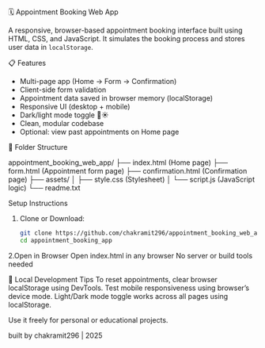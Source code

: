 🗓️ Appointment Booking Web App

A responsive, browser-based appointment booking interface built using HTML, CSS, and JavaScript. It simulates the booking process and stores user data in `localStorage`.

📋 Features

- Multi-page app (Home → Form → Confirmation)
- Client-side form validation
- Appointment data saved in browser memory (localStorage)
- Responsive UI (desktop + mobile)
- Dark/light mode toggle 🌙☀️
- Clean, modular codebase
- Optional: view past appointments on Home page

 📁 Folder Structure

appointment_booking_web_app/
├── index.html (Home page)
├── form.html (Appointment form page)
├── confirmation.html (Confirmation page)
├── assets/
│ ├── style.css (Stylesheet)
│ └── script.js (JavaScript logic)
└── readme.txt


 Setup Instructions

1. Clone or Download:
   ```bash
   git clone https://github.com/chakramit296/appointment_booking_web_app.git
   cd appointment_booking_app

2.Open in Browser
Open index.html in any browser
No server or build tools needed

🧪 Local Development Tips
To reset appointments, clear browser localStorage using DevTools.
Test mobile responsiveness using browser’s device mode.
Light/Dark mode toggle works across all pages using localStorage.


Use it freely for personal or educational projects.

built by chakramit296 | 2025
